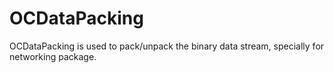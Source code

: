 # OCDataPacking
OCDataPacking is used to pack/unpack the binary data stream, specially for networking package.
